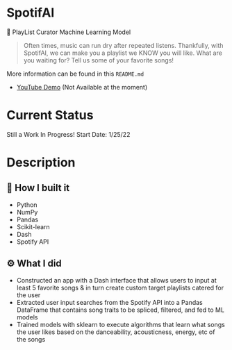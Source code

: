 # SpotifAI
🎵 PlayList Curator Machine Learning Model

> Often times, music can run dry after repeated listens. Thankfully, with SpotifAI, we can make you a playlist we KNOW you will like. What are you waiting for? Tell us some of your favorite songs!

More information can be found in this `README.md`

- [YouTube Demo](https://www.youtube.com/watch?v=YjfuihfVOMY) (Not Available at the moment)

# Current Status
Still a Work In Progress!
Start Date: 1/25/22

# Description
## 🔨 How I built it
- Python
- NumPy
- Pandas
- Scikit-learn
- Dash
- Spotify API

## ⚙️ What I did
- Constructed an app with a Dash interface that allows users to input at least 5 favorite songs & in turn create custom target playlists catered for the user 
- Extracted user input searches from the Spotify API into a Pandas DataFrame that contains song traits to be spliced, filtered, and fed to ML models 
- Trained models with sklearn to execute algorithms that learn what songs the user likes based on the danceability, acousticness, energy, etc of the songs
